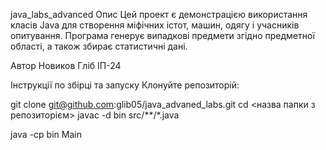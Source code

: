 java_labs_advanced
Опис
Цей проект є демонстрацією використання класів Java для створення міфічних істот, машин, одягу і учасників опитування. Програма генерує випадкові предмети згідно предметної області, а також збирає статистичні дані.


Автор
Новиков Гліб ІП-24

Інструкції по збірці та запуску
Клонуйте репозиторій:

git clone git@github.com:glib05/java_advaned_labs.git
cd <назва папки з репозиторієм>
javac -d bin src/**/*.java

java -cp bin Main
